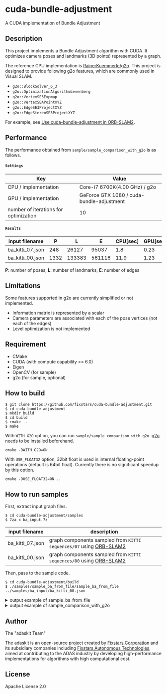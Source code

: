 # cuda-bundle-adjustment
A CUDA implementation of Bundle Adjustment

## Description
This project implements a Bundle Adjustment algorithm with CUDA.
It optimizes camera poses and landmarks (3D points) represented by a graph.

The reference CPU implementation is [RainerKuemmerle/g2o](https://github.com/RainerKuemmerle/g2o).
This project is designed to provide following g2o features, which are commonly used in Visual SLAM.

- `g2o::BlockSolver_6_3`
- `g2o::OptimizationAlgorithmLevenberg`
- `g2o::VertexSE3Expmap`
- `g2o::VertexSBAPointXYZ`
- `g2o::EdgeSE3ProjectXYZ`
- `g2o::EdgeStereoSE3ProjectXYZ`

For example, see [Use cuda-bundle-adjustment in ORB-SLAM2](https://github.com/fixstars/cuda-bundle-adjustment/wiki/Use-cuda-bundle-adjustment-in-ORB-SLAM2).

## Performance

The performance obtained from `sample/sample_comparison_with_g2o` is as follows.

#### `Settings`

Key|Value
---|---
CPU / implementation|Core-i7 6700K(4.00 GHz) / g2o
GPU / implementation|GeForce GTX 1080 / cuda-bundle-adjustment
number of iterations for optimization|10

#### `Results`
input filename|P|L|E|CPU[sec]|GPU[sec]
---|---|---|---|---|---
ba_kitti_07.json|248|26127|95037|1.8|0.23
ba_kitti_00.json|1332|133383|561116|11.9|1.23

**P**: number of poses, **L**: number of landmarks, **E**: number of edges

## Limitations
Some features supported in g2o are currently simplified or not implemented.

- Information matrix is represented by a scalar
- Camera parameters are associated with each of the pose vertices (not each of the edges)
- Level optimization is not implemented

## Requirement
- CMake
- CUDA (with compute capability >= 6.0)
- Eigen
- OpenCV (for sample)
- g2o (for sample, optional)

## How to build
```
$ git clone https://github.com/fixstars/cuda-bundle-adjustment.git
$ cd cuda-bundle-adjustment
$ mkdir build
$ cd build
$ cmake ..
$ make
```

With `WITH_G2O` option, you can run `sample/sample_comparison_with_g2o`.
[g2o](https://github.com/RainerKuemmerle/g2o) needs to be installed beforehand.

```
cmake -DWITH_G2O=ON ..
```

With `USE_FLOAT32` option, 32bit float is used in internal floating-point operations (default is 64bit float).
Currently there is no significant speedup by this option.

```
cmake -DUSE_FLOAT32=ON ..
```

## How to run samples

First, extract input graph files.

```
$ cd cuda-bundle-adjustment/samples
$ 7za x ba_input.7z
```

input filename|description
---|---
ba_kitti_07.json|graph components sampled from `KITTI sequences/07` using [ORB-SLAM2](https://github.com/raulmur/ORB_SLAM2)
ba_kitti_00.json|graph components sampled from `KITTI sequences/00` using [ORB-SLAM2](https://github.com/raulmur/ORB_SLAM2)

Then, pass to the sample code.

```
$ cd cuda-bundle-adjustment/build
$ ./samples/sample_ba_from_file/sample_ba_from_file ../samples/ba_input/ba_kitti_00.json
```

<details>
<summary>output example of sample_ba_from_file</summary>

```
$ ./samples/sample_ba_from_file/sample_ba_from_file ../samples/ba_input/ba_kitti_00.json

Reading Graph... Done.

=== Graph size :
num poses      : 1322
num landmarks  : 133383
num edges      : 561116

Running BA... Done.

=== Processing time :
BA total : 1.22[sec]

0: Initialize Optimizer        :     67.9[msec]
1: Build Structure             :     69.1[msec]
2: Compute Error               :     11.0[msec]
3: Build System                :     50.4[msec]
4: Schur Complement            :    106.2[msec]
5: Symbolic Decomposition      :    353.8[msec]
6: Numerical Decomposition     :    554.5[msec]
7: Update Solution             :      1.2[msec]

=== Objective function value :
iter:  1, chi2: 334210.0
iter:  2, chi2: 331822.8
iter:  3, chi2: 329700.4
iter:  4, chi2: 327743.4
iter:  5, chi2: 326123.2
iter:  6, chi2: 324876.6
iter:  7, chi2: 323698.5
iter:  8, chi2: 322572.7
iter:  9, chi2: 321410.3
iter: 10, chi2: 320086.4
```
</details>

<details>
<summary>output example of sample_comparison_with_g2o</summary>

```
$ ./samples/sample_comparison_with_g2o/sample_comparison_with_g2o ../samples/ba_input/ba_kitti_00.json

Reading Graph... Done.

=== Graph size :
num poses      : 1322
num landmarks  : 133383
num edges      : 561116

Running BA with CPU... Done.

Running BA with GPU... Done.

=== Processing time :
CPU :   11.93 [sec]
GPU :    1.23 [sec]

=== Objective function value :
 iteration|  chi2 CPU|  chi2 GPU
         1|  334210.0|  334210.0
         2|  331822.8|  331822.8
         3|  329700.4|  329700.4
         4|  327743.4|  327743.4
         5|  326123.2|  326123.2
         6|  324876.6|  324876.6
         7|  323698.5|  323698.5
         8|  322572.7|  322572.7
         9|  321410.3|  321410.3
        10|  320086.4|  320086.4

=== RMSE between CPU estimates and GPU estimates :
Rotation    : 7.63e-16
Translation : 4.50e-13
Landmark    : 4.50e-13
```
</details>

## Author
The "adaskit Team"  

The adaskit is an open-source project created by [Fixstars Corporation](https://www.fixstars.com/) and its subsidiary companies including [Fixstars Autonomous Technologies](https://at.fixstars.com/), aimed at contributing to the ADAS industry by developing high-performance implementations for algorithms with high computational cost.

## License
Apache License 2.0
